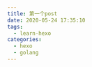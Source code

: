 ```yaml
---
title: 第一个post
date: 2020-05-24 17:35:10
tags:
  - learn-hexo
categories:
  - hexo
  - golang
---
```

